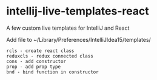 # intellij-live-templates-react
A few custom live templates for IntelliJ and React

Add file to ~/Library/Preferences/IntelliJIdea15/templates/


```
rcls - create react class
reduxcls - redux connected class
cons - add constructor
prop - add prop type
bnd - bind function in constructor
```
